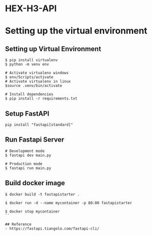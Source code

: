 # HEX-H3-API

# Setting up the virtual environment
## Setting up Virtual Environment
```
$ pip install virtualenv
$ python -m venv env

# Activate virtualenv windows
$ env/Scripts/activate
# Activate virtualenv in linux
$source .venv/bin/activate

# Install dependencies
$ pip install -r requirements.txt

```

## Setup FastAPI
```
pip install "fastapi[standard]"
```

## Run Fastapi Server
```
# Development mode
$ fastapi dev main.py

# Production mode
$ fastapi run main.py
```

## Build docker image
```
$ docker build -t fastapistarter .

$ docker run -d --name mycontainer -p 80:80 fastapistarter

$ docker stop mycontainer
``

## Reference
- https://fastapi.tiangolo.com/fastapi-cli/












